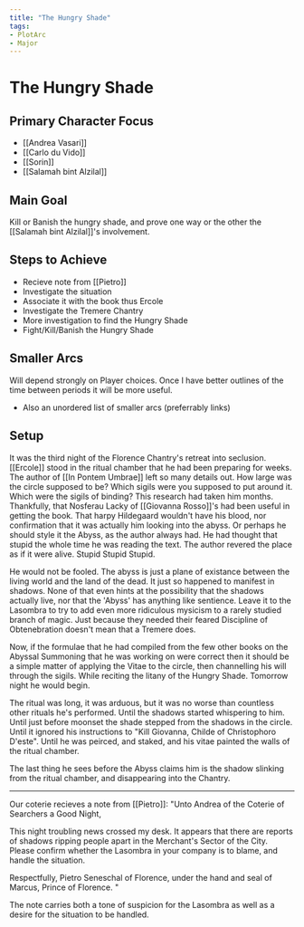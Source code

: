 ```yaml
---
title: "The Hungry Shade"
tags:
- PlotArc
- Major
---
```


# The Hungry Shade

## Primary Character Focus
- [[Andrea Vasari]]
- [[Carlo du Vido]]
- [[Sorin]]
- [[Salamah bint Alzilal]]


## Main Goal
Kill or Banish the hungry shade, and prove one way or the other the [[Salamah bint Alzilal]]'s involvement. 

## Steps to Achieve
 - Recieve note from [[Pietro]]
 - Investigate the situation
 - Associate it with the book thus Ercole
 - Investigate the Tremere Chantry
 - More investigation to find the Hungry Shade
 - Fight/Kill/Banish the Hungry Shade

## Smaller Arcs
Will depend strongly on Player choices.  Once I have better outlines of the time between periods it will be more useful.

- Also an unordered list of smaller arcs (preferrably links)

## Setup
It was the third night of the Florence Chantry's retreat into seclusion. [[Ercole]] stood in the ritual chamber that he had been preparing for weeks. The author of [[In Pontem Umbrae]] left so many details out. How large was the circle supposed to be? Which sigils were you supposed to put around it. Which were the sigils of binding? This research had taken him months. Thankfully, that Nosferau Lacky of [[Giovanna Rosso]]'s had been useful in getting the book. That harpy Hildegaard wouldn't have his blood, nor confirmation that it was actually him looking into the abyss. Or perhaps he should style it the Abyss, as the author always had. He had thought that stupid the whole time he was reading the text. The author revered the place as if it were alive. Stupid Stupid Stupid. 

He would not be fooled. The abyss is just a plane of existance between the living world and the land of the dead. It just so happened to manifest in shadows. None of that even hints at the possibility that the shadows actually live, nor that the 'Abyss' has anything like sentience. Leave it to the Lasombra to try to add even more ridiculous mysicism to a rarely studied branch of magic. Just because they needed their feared Discipline of Obtenebration doesn't mean that a Tremere does. 

Now, if the formulae that he had compiled from the few other books on the Abyssal Summoning that he was working on were correct then it should be a simple matter of applying the Vitae to the circle, then channelling his will through the sigils. While reciting the litany of the Hungry Shade. Tomorrow night he would begin.

The ritual was long, it was arduous, but it was no worse than countless other rituals he's performed. Until the shadows started whispering to him. Until just before moonset the shade stepped from the shadows in the circle. Until it ignored his instructions to "Kill Giovanna, Childe of Christophoro D'este". Until he was peirced, and staked, and his vitae painted the walls of the ritual chamber.

The last thing he sees before the Abyss claims him is the shadow slinking from the ritual chamber, and disappearing into the Chantry.

---

Our coterie recieves a note from [[Pietro]]:
"Unto Andrea of the Coterie of Searchers a Good Night,

This night troubling news crossed my desk. It appears that there are reports of shadows ripping people apart in the Merchant's Sector of the City. Please confirm whether the Lasombra in your company is to blame, and handle the situation.

Respectfully,
Pietro
Seneschal of Florence, under the hand and seal of Marcus, Prince of Florence.
"

The note carries both a tone of suspicion for the Lasombra as well as a desire for the situation to be handled. 

